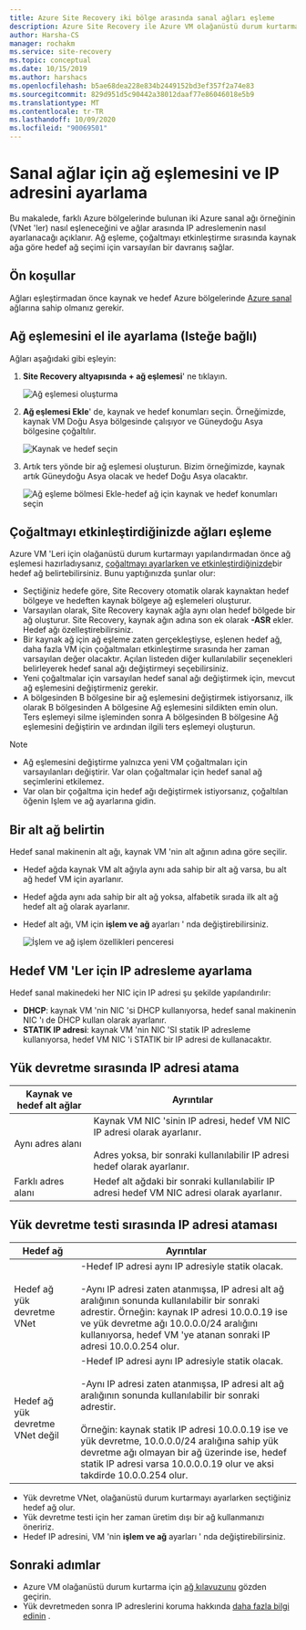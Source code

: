```yaml
---
title: Azure Site Recovery iki bölge arasında sanal ağları eşleme
description: Azure Site Recovery ile Azure VM olağanüstü durum kurtarma için iki Azure bölgesi arasında sanal ağları eşleme hakkında bilgi edinin.
author: Harsha-CS
manager: rochakm
ms.service: site-recovery
ms.topic: conceptual
ms.date: 10/15/2019
ms.author: harshacs
ms.openlocfilehash: b5ae68dea228e834b2449152bd3ef357f2a74e83
ms.sourcegitcommit: 829d951d5c90442a38012daaf77e86046018e5b9
ms.translationtype: MT
ms.contentlocale: tr-TR
ms.lasthandoff: 10/09/2020
ms.locfileid: "90069501"
---
```

# <a name="set-up-network-mapping-and-ip-addressing-for-vnets"></a>Sanal ağlar için ağ eşlemesini ve IP adresini ayarlama

Bu makalede, farklı Azure bölgelerinde bulunan iki Azure sanal ağı örneğinin (VNet 'ler) nasıl eşleneceğini ve ağlar arasında IP adreslemenin nasıl ayarlanacağı açıklanır. Ağ eşleme, çoğaltmayı etkinleştirme sırasında kaynak ağa göre hedef ağ seçimi için varsayılan bir davranış sağlar.

## <a name="prerequisites"></a>Ön koşullar

Ağları eşleştirmadan önce kaynak ve hedef Azure bölgelerinde [Azure sanal](../virtual-network/virtual-networks-overview.md) ağlarına sahip olmanız gerekir. 

## <a name="set-up-network-mapping-manually-optional"></a>Ağ eşlemesini el ile ayarlama (Isteğe bağlı)

Ağları aşağıdaki gibi eşleyin:

1. **Site Recovery altyapısında** **+ ağ eşlemesi**' ne tıklayın.

    ![ Ağ eşlemesi oluşturma](./media/site-recovery-network-mapping-azure-to-azure/network-mapping1.png)

3. **Ağ eşlemesi Ekle**' de, kaynak ve hedef konumları seçin. Örneğimizde, kaynak VM Doğu Asya bölgesinde çalışıyor ve Güneydoğu Asya bölgesine çoğaltılır.

    ![Kaynak ve hedef seçin](./media/site-recovery-network-mapping-azure-to-azure/network-mapping2.png)
3. Artık ters yönde bir ağ eşlemesi oluşturun. Bizim örneğimizde, kaynak artık Güneydoğu Asya olacak ve hedef Doğu Asya olacaktır.

    ![Ağ eşleme bölmesi Ekle-hedef ağ için kaynak ve hedef konumları seçin](./media/site-recovery-network-mapping-azure-to-azure/network-mapping3.png)


## <a name="map-networks-when-you-enable-replication"></a>Çoğaltmayı etkinleştirdiğinizde ağları eşleme

Azure VM 'Leri için olağanüstü durum kurtarmayı yapılandırmadan önce ağ eşlemesi hazırladıysanız, [çoğaltmayı ayarlarken ve etkinleştirdiğinizde](azure-to-azure-how-to-enable-replication.md)bir hedef ağ belirtebilirsiniz. Bunu yaptığınızda şunlar olur:

- Seçtiğiniz hedefe göre, Site Recovery otomatik olarak kaynaktan hedef bölgeye ve hedeften kaynak bölgeye ağ eşlemeleri oluşturur.
- Varsayılan olarak, Site Recovery kaynak ağla aynı olan hedef bölgede bir ağ oluşturur. Site Recovery, kaynak ağın adına son ek olarak **-ASR** ekler. Hedef ağı özelleştirebilirsiniz.
- Bir kaynak ağ için ağ eşleme zaten gerçekleştiyse, eşlenen hedef ağ, daha fazla VM için çoğaltmaları etkinleştirme sırasında her zaman varsayılan değer olacaktır. Açılan listeden diğer kullanılabilir seçenekleri belirleyerek hedef sanal ağı değiştirmeyi seçebilirsiniz. 
- Yeni çoğaltmalar için varsayılan hedef sanal ağı değiştirmek için, mevcut ağ eşlemesini değiştirmeniz gerekir.
- A bölgesinden B bölgesine bir ağ eşlemesini değiştirmek istiyorsanız, ilk olarak B bölgesinden A bölgesine Ağ eşlemesini sildikten emin olun. Ters eşlemeyi silme işleminden sonra A bölgesinden B bölgesine Ağ eşlemesini değiştirin ve ardından ilgili ters eşlemeyi oluşturun.

>[!NOTE]
>* Ağ eşlemesini değiştirme yalnızca yeni VM çoğaltmaları için varsayılanları değiştirir. Var olan çoğaltmalar için hedef sanal ağ seçimlerini etkilemez. 
>* Var olan bir çoğaltma için hedef ağı değiştirmek istiyorsanız, çoğaltılan öğenin Işlem ve ağ ayarlarına gidin.

## <a name="specify-a-subnet"></a>Bir alt ağ belirtin

Hedef sanal makinenin alt ağı, kaynak VM 'nin alt ağının adına göre seçilir.

- Hedef ağda kaynak VM alt ağıyla aynı ada sahip bir alt ağ varsa, bu alt ağ hedef VM için ayarlanır.
- Hedef ağda aynı ada sahip bir alt ağ yoksa, alfabetik sırada ilk alt ağ hedef alt ağ olarak ayarlanır.
- Hedef alt ağı, VM için **işlem ve ağ** ayarları ' nda değiştirebilirsiniz.

    ![İşlem ve ağ işlem özellikleri penceresi](./media/site-recovery-network-mapping-azure-to-azure/modify-subnet.png)


## <a name="set-up-ip-addressing-for-target-vms"></a>Hedef VM 'Ler için IP adresleme ayarlama

Hedef sanal makinedeki her NIC için IP adresi şu şekilde yapılandırılır:

- **DHCP**: kaynak VM 'nin NIC 'si DHCP kullanıyorsa, hedef sanal makinenin NIC 'ı de DHCP kullan olarak ayarlanır.
- **STATIK IP adresi**: kaynak VM 'nin NIC 'SI statik IP adresleme kullanıyorsa, hedef VM NIC 'i STATIK bir IP adresi de kullanacaktır.


## <a name="ip-address-assignment-during-failover"></a>Yük devretme sırasında IP adresi atama

**Kaynak ve hedef alt ağlar** | **Ayrıntılar**
--- | ---
Aynı adres alanı | Kaynak VM NIC 'sinin IP adresi, hedef VM NIC IP adresi olarak ayarlanır.<br/><br/> Adres yoksa, bir sonraki kullanılabilir IP adresi hedef olarak ayarlanır.
Farklı adres alanı | Hedef alt ağdaki bir sonraki kullanılabilir IP adresi hedef VM NIC adresi olarak ayarlanır.



## <a name="ip-address-assignment-during-test-failover"></a>Yük devretme testi sırasında IP adresi ataması

**Hedef ağ** | **Ayrıntılar**
--- | ---
Hedef ağ yük devretme VNet | -Hedef IP adresi aynı IP adresiyle statik olacak. <br/><br/>  -Aynı IP adresi zaten atanmışsa, IP adresi alt ağ aralığının sonunda kullanılabilir bir sonraki adrestir. Örneğin: kaynak IP adresi 10.0.0.19 ise ve yük devretme ağı 10.0.0.0/24 aralığını kullanıyorsa, hedef VM 'ye atanan sonraki IP adresi 10.0.0.254 olur.
Hedef ağ yük devretme VNet değil | -Hedef IP adresi aynı IP adresiyle statik olacak.<br/><br/>  -Aynı IP adresi zaten atanmışsa, IP adresi alt ağ aralığının sonunda kullanılabilir bir sonraki adrestir.<br/><br/> Örneğin: kaynak statik IP adresi 10.0.0.19 ise ve yük devretme, 10.0.0.0/24 aralığına sahip yük devretme ağı olmayan bir ağ üzerinde ise, hedef statik IP adresi varsa 10.0.0.0.19 olur ve aksi takdirde 10.0.0.254 olur.

- Yük devretme VNet, olağanüstü durum kurtarmayı ayarlarken seçtiğiniz hedef ağ olur.
- Yük devretme testi için her zaman üretim dışı bir ağ kullanmanızı öneririz.
- Hedef IP adresini, VM 'nin **işlem ve ağ** ayarları ' nda değiştirebilirsiniz.


## <a name="next-steps"></a>Sonraki adımlar

- Azure VM olağanüstü durum kurtarma için [ağ kılavuzunu](./azure-to-azure-about-networking.md) gözden geçirin.
- Yük devretmeden sonra IP adreslerini koruma hakkında [daha fazla bilgi edinin](site-recovery-retain-ip-azure-vm-failover.md) .
